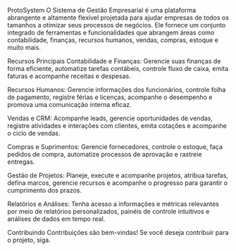 ProtoSystem
O Sistema de Gestão Empresarial é uma plataforma abrangente e altamente flexível projetada para ajudar empresas de todos os tamanhos a otimizar seus processos de negócios. Ele fornece um conjunto integrado de ferramentas e funcionalidades que abrangem áreas como contabilidade, finanças, recursos humanos, vendas, compras, estoque e muito mais.

Recursos Principais
Contabilidade e Finanças: Gerencie suas finanças de forma eficiente, automatize tarefas contábeis, controle fluxo de caixa, emita faturas e acompanhe receitas e despesas.

Recursos Humanos:
Gerencie informações dos funcionários, controle folha de pagamento, registre férias e licenças, acompanhe o desempenho e promova uma comunicação interna eficaz.

Vendas e CRM:
Acompanhe leads, gerencie oportunidades de vendas, registre atividades e interações com clientes, emita cotações e acompanhe o ciclo de vendas.

Compras e Suprimentos:
Gerencie fornecedores, controle o estoque, faça pedidos de compra, automatize processos de aprovação e rastreie entregas.

Gestão de Projetos:
Planeje, execute e acompanhe projetos, atribua tarefas, defina marcos, gerencie recursos e acompanhe o progresso para garantir o cumprimento dos prazos.

Relatórios e Análises:
Tenha acesso a informações e métricas relevantes por meio de relatórios personalizados, painéis de controle intuitivos e análises de dados em tempo real.

Contribuindo
Contribuições são bem-vindas! Se você deseja contribuir para o projeto, siga.
 
